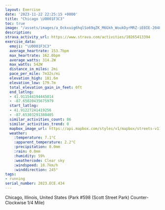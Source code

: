 ```yaml
---
layout: Exercise
date: '2023-11-22 22:25:15 +0000'
title: "Chicago \U0001F3C3"
toc: true
image: "/assets/images/a_Ockxuig6hqlSo69qZK_M6Gkh_WoukDyrMRZ-iE0IE-2048x1536.jpg.jpeg"
description:
strava_activity_url: https://www.strava.com/activities/10265413394
exercise_data:
  emoji: "\U0001F3C3"
  average_heartrate: 153.7bpm
  max_heartrate: 162.0bpm
  average_watts: 314.2W
  max_watts: 542W
  distance_in_miles: 2mi
  pace_per_mile: 7m32s/mi
  elevation_high: 181.6m
  elevation_low: 179.7m
  total_elevation_gain_in_feet: 0ft
  end_latlng:
  - 41.911544194445014
  - -87.65020435675979
  start_latlng:
  - 41.91227241419256
  - -87.65303291380405
  similar_activities_count: 86
  similar_activities_trend: 0
  mapbox_image_url: https://api.mapbox.com/styles/v1/mapbox/streets-v11/static/path-5+787af2-1.0(k%7Bx~Fdl~uOCiAEm%40KMGMBKPWJWh%40i%40x%40mAPmAHoBD%5B%40y%40BEFAT%40%3F%7D%40KoQKwC%3FYHiABGRIf%40c%40HCr%40BNDFj%40A~ACl%40BdADRN%5Cv%40Nb%40AXERGRSFMB%5DAaAEiBCQMSQMMCSCo%40Da%40JKHMRG%5EBbD%40PHTLPVJT%3Fv%40GTEPKLUBOAsCCk%40GUUSUI%5D%3Fm%40FKBQHQTIX%3FZBl%40%3FvABXN%5CLLRBjAETEXSHS%40SAuBE%7B%40M_%40MMUIS%3FkAFSLITGZBtBB~%40BPJNRNT%40hAGZMLMFM%40YEmDM_%40QSKGg%40CkAB%5BGQI%5BBsA%40KBMNOBGDPtFCdABj%40ApA%40hGD%7CAC%60%40C%60C),pin-s-s+e5b22e(-87.65139,41.91174),pin-s-f+89ae00(-87.64855000000009,41.91104)/auto/800x800?access_token=pk.eyJ1Ijoiam9zaGJlY2ttYW4iLCJhIjoiY205eWR2aDd1MWZ6djJrbXc4a3M0bWZleiJ9.XiG9OWkNcZk2QzjJbxLB4A
  weather:
    :temperature: 7.1°C
    :apparent_temperature: 2.2°C
    :precipitation: 0.0mm
    :rain: 0.0mm
    :humidity: 59%
    :weathercode: Clear sky
    :windspeed: 18.7km/h
    :winddirection: 245°
tags:
- running
serial_number: 2023.ECE.434
---
```

Chicago, Illinois, United States (Park #598 (Scott Street Park) Counter-Clockwise 1/4 Mile)
